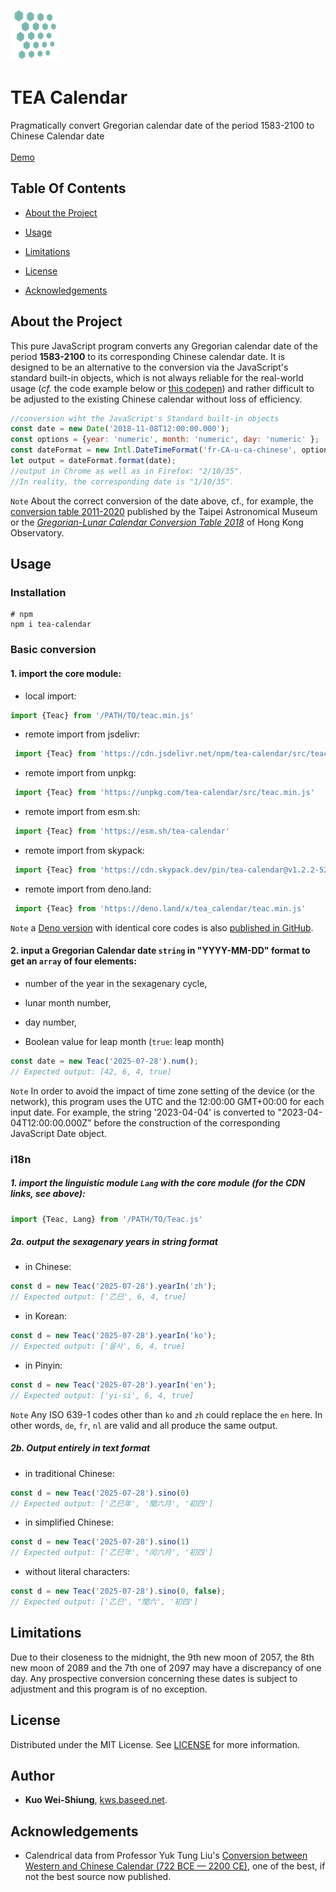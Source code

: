 <br/>
<p text-align="center">
  <a href="banner.png">
    <img src="banner.png" alt="Logo" width="80" height="80">
  </a>
</p>
<h1 text-align="center">TEA Calendar</h1>

<p text-align="center">
    Pragmatically convert Gregorian calendar date of the period 1583-2100 to Chinese Calendar date
        <br/>
    <br/>
<a href="https://codepen.io/kws/pen/KKrjrEy">Demo</a>
  <br/>
</p>

## Table Of Contents

- [About the Project](#about-the-project)

- [Usage](#usage)

- [Limitations](#limitations)

- [License](#license)

- [Acknowledgements](#acknowledgements)

## About the Project

This pure JavaScript program converts any Gregorian calendar date of the period **1583-2100** to its corresponding Chinese calendar date. It is designed to be an alternative to the conversion via the JavaScript's standard built-in objects, which is not always reliable for the real-world usage (*cf.* the code example below or [this codepen](https://codepen.io/kws/pen/BaGjaPj)) and rather difficult to be adjusted to the existing Chinese calendar without loss of efficiency.  

```js
//conversion wiht the JavaScript's Standard built-in objects
const date = new Date('2018-11-08T12:00:00.000');
const options = {year: 'numeric', month: 'numeric', day: 'numeric' };
const dateFormat = new Intl.DateTimeFormat('fr-CA-u-ca-chinese', options);
let output = dateFormat.format(date);
//output in Chrome as well as in Firefox: "2/10/35".
//In reality, the corresponding date is "1/10/35".
```

`Note` About the correct conversion of the date above, cf., for example, the [conversion table 2011-2020](https://web.archive.org/web/20230824102033/https://www-ws.gov.taipei/Download.ashx?u=LzAwMS9VcGxvYWQvNDM5L3JlbGZpbGUvNDc1NTcvNzk3MDY5OS9mODNkY2RmOC00NDY2LTQ5MzktYjQ2Mi1kMjg3N2JlNzQzOWQucGRm&n=5ZyL6L6y5puGMjAxMS0yMDIwLnBkZg%3D%3D&icon=..pdf) published by the Taipei Astronomical Museum or the [*Gregorian-Lunar Calendar Conversion Table 2018*](https://web.archive.org/web/20230824104025/https://www.hko.gov.hk/en/gts/time/calendar/pdf/files/2018e.pdf) of Hong Kong Observatory.

## Usage

### Installation

```shell
# npm
npm i tea-calendar
```

### Basic conversion

#### 1. import the core module:

- local import:

```js
import {Teac} from '/PATH/TO/teac.min.js'
```

- remote import from jsdelivr:

```js
 import {Teac} from 'https://cdn.jsdelivr.net/npm/tea-calendar/src/teac.min.js'
```

- remote import from unpkg:

```js
 import {Teac} from 'https://unpkg.com/tea-calendar/src/teac.min.js'
```

- remote import from esm.sh:

```js
 import {Teac} from 'https://esm.sh/tea-calendar'
```

- remote import from skypack:

```js
 import {Teac} from 'https://cdn.skypack.dev/pin/tea-calendar@v1.2.2-52FdYM1pHS1geiE67Q2Z/mode=imports,min/optimized/tea-calendar.js'
```

- remote import from deno.land:

```js
 import {Teac} from 'https://deno.land/x/tea_calendar/teac.min.js'
```

`Note` a [Deno version](https://deno.land/x/tea_calendar) with identical core codes is also [published in GitHub](https://github.com/uranus-aqua/tea-calendar-with-deno).

#### 2. input a Gregorian Calendar date `string` in "YYYY-MM-DD" format to get an `array` of four elements:

- number of the year in the sexagenary cycle,

- lunar month number,

- day number,

- Boolean value for leap month (`true`: leap month)

```js
const date = new Teac('2025-07-28').num();
// Expected output: [42, 6, 4, true] 
```

`Note` In order to avoid the impact of time zone setting of the device (or the network), this program uses the UTC and the 12:00:00 GMT+00:00 for each input date. For example, the string '2023-04-04' is converted to "2023-04-04T12:00:00.000Z" before the construction of the corresponding JavaScript Date object.

### i18n

##### 1. import the linguistic module `Lang` with the core module (for the CDN links, see above):

```js
import {Teac, Lang} from '/PATH/TO/Teac.js'
```

##### 2a. output the sexagenary years in string format

- in Chinese:

```js
const d = new Teac('2025-07-28').yearIn('zh');
// Expected output: ['乙巳', 6, 4, true] 
```

- in Korean:

```javascript
const d = new Teac('2025-07-28').yearIn('ko');
// Expected output: ['을사', 6, 4, true] 
```

- in Pinyin:

```javascript
const d = new Teac('2025-07-28').yearIn('en');
// Expected output: ['yi-si', 6, 4, true] 
```

`Note`  Any ISO 639-1 codes other than `ko` and `zh` could replace the `en` here. In other words, `de`, `fr`, `nl` are  valid and all produce the same output. 

##### 2b. Output entirely in text format

- in traditional Chinese:

```js
const d = new Teac('2025-07-28').sino(0)
// Expected output: ['乙巳年', '閏六月', '初四'] 
```

- in simplified Chinese:

```js
const d = new Teac('2025-07-28').sino(1)
// Expected output: ['乙巳年', "闰六月', '初四']
```

- without literal characters:

```js
const d = new Teac('2025-07-28').sino(0, false);
// Expected output: ['乙巳', "閏六', '初四']
```

## Limitations

Due to their closeness to the midnight, the 9th new moon of 2057, the 8th new moon of 2089 and the 7th one of 2097 may have a discrepancy of one day. Any prospective conversion concerning these dates is subject to adjustment and this program is of no exception.

## License

Distributed under the MIT License. See [LICENSE](./LICENSE) for more information.

## Author

* **Kuo Wei-Shiung**, [kws.baseed.net](http://kws.baseed.net).

## Acknowledgements

* Calendrical data from Professor Yuk Tung Liu's [Conversion between Western and Chinese Calendar (722 BCE — 2200 CE)](https://ytliu0.github.io/ChineseCalendar/index.html), one of the best, if not the best source now published.
